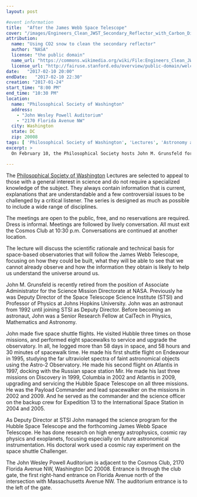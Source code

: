 ```yaml
---
layout: post

#event information
title:  "After the James Webb Space Telescope"
cover: "/images/Engineers_Clean_JWST_Secondary_Reflector_with_Carbon_Dioxide_Snow.jpg"
attribution:
  name: "Using CO2 snow to clean the secondary reflector"
  author: "NASA"
  license: "the public domain"
  name_url: "https://commons.wikimedia.org/wiki/File:Engineers_Clean_JWST_Secondary_Reflector_with_Carbon_Dioxide_Snow.jpg"
  license_url: "http://fairuse.stanford.edu/overview/public-domain/welcome"
date:   "2017-02-10 20:00"
endDate:   "2017-02-10 22:30"
creation: "2017-01-24"
start_time: "8:00 PM"
end_time: "10:30 PM"
location:
  name: "Philosophical Society of Washington"
  address:
    - "John Wesley Powell Auditorium"
    - "2170 Florida Avenue NW"
  city: Washington
  state: DC
  zip: 20008
tags: [ 'Philosophical Society of Washington', 'Lectures', 'Astronomy and Aeronautics']
excerpt: >
  On February 10, the Philosophical Society hosts John M. Grunsfeld for a lecture about the scientific rationale and technical basis for space-based observatories that will follow the James Webb Telescope, focusing on how they could be built, what they will be able to see that we cannot already observe and how the information they obtain is likely to help us understand the universe around us.

---
```


The [Philosophical Society of Washington](http://www.philsoc.org/)
Lectures are selected to
appeal to those with a general interest in science and do not require
a specialized knowledge of the subject. They always contain
information that is current, explanations that are understandable
and a few controversial issues to be challenged by a critical
listener. The series is designed as much as possible to include a
wide range of disciplines.

The meetings are open to the public, free, and no reservations are
required. Dress is informal. Meetings are followed by lively
conversation. All must exit the Cosmos Club at 10:30 p.m.
Conversations are continued at another location.

The lecture will discuss the scientific rationale and technical basis for
space-based observatories that will follow the James Webb Telescope, focusing on
how they could be built, what they will be able to see that we cannot already
observe and how the information they obtain is likely to help us understand the
universe around us.

John M. Grunsfeld is recently retired from the position of Associate
Administrator for the Science Mission Directorate at NASA. Previously he was
Deputy Director of the Space Telescope Science Institute (STSI) and Professor of
Physics at Johns Hopkins University. John was an astronaut from 1992 until
joining STSI as Deputy Director. Before becoming an astronaut, John was a Senior
Research Fellow at CalTech in Physics, Mathematics and Astronomy.

John made five space shuttle flights. He visited Hubble three times on those
missions, and performed eight spacewalks to service and upgrade the observatory.
In all, he logged more than 58 days in space, and 58 hours and 30 minutes of
spacewalk time. He made his first shuttle flight on Endeavour in 1995, studying
the far ultraviolet spectra of faint astronomical objects using the Astro-2
Observatory. He made his second flight on Atlantis in 1997, docking with the
Russian space station Mir. He made his last three missions on Discovery in 1999,
Columbia in 2002 and Atlantis in 2009, upgrading and servicing the Hubble Space
Telescope on all three missions. He was the Payload Commander and lead
spacewalker on the missions in 2002 and 2009. And he served as the commander and
the science officer on the backup crew for Expedition 13 to the International
Space Station in 2004 and 2005.

As Deputy Director at STSI John managed the science program for the Hubble Space
Telescope and the forthcoming James Webb Space Telescope. He has done research
on high energy astrophysics, cosmic ray physics and exoplanets, focusing
especially on future astronomical instrumentation. His doctoral work used a
cosmic ray experiment on the space shuttle Challenger.

The John Wesley Powell Auditorium is adjacent to the Cosmos Club, 2170 Florida
Avenue NW, Washington DC 20008. Entrance is through the club gate, the first
right-hand entrance on Florida Avenue north of the intersection with
Massachusetts Avenue NW. The auditorium entrance is to the left of the gate.
